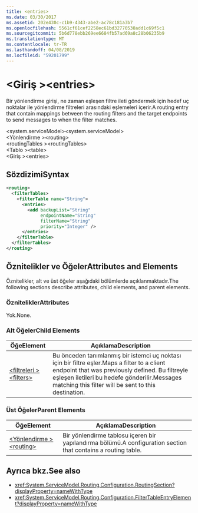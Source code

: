 ```yaml
---
title: <entries>
ms.date: 03/30/2017
ms.assetid: 202e430c-c1b9-4343-abe2-ac78c181a3b7
ms.openlocfilehash: 5561cf61cef2258ec61bd32770538add1c69f5c1
ms.sourcegitcommit: 5b6d778ebb269ee6684fb57ad69a8c28b06235b9
ms.translationtype: MT
ms.contentlocale: tr-TR
ms.lasthandoff: 04/08/2019
ms.locfileid: "59201799"
---
```

# <a name="entries"></a><span data-ttu-id="66e4e-101">\<Giriş ></span><span class="sxs-lookup"><span data-stu-id="66e4e-101">\<entries></span></span>
<span data-ttu-id="66e4e-102">Bir yönlendirme girişi, ne zaman eşleşen filtre ileti göndermek için hedef uç noktalar ile yönlendirme filtreleri arasındaki eşlemeleri içerir.</span><span class="sxs-lookup"><span data-stu-id="66e4e-102">A routing entry that contain mappings between the routing filters and the target endpoints to send messages to when the filter matches.</span></span>  
  
 <span data-ttu-id="66e4e-103">\<system.serviceModel></span><span class="sxs-lookup"><span data-stu-id="66e4e-103">\<system.serviceModel></span></span>  
<span data-ttu-id="66e4e-104">\<Yönlendirme ></span><span class="sxs-lookup"><span data-stu-id="66e4e-104">\<routing></span></span>  
<span data-ttu-id="66e4e-105">\<routingTables ></span><span class="sxs-lookup"><span data-stu-id="66e4e-105">\<routingTables></span></span>  
<span data-ttu-id="66e4e-106">\<Tablo ></span><span class="sxs-lookup"><span data-stu-id="66e4e-106">\<table></span></span>  
<span data-ttu-id="66e4e-107">\<Giriş ></span><span class="sxs-lookup"><span data-stu-id="66e4e-107">\<entries></span></span>  
  
## <a name="syntax"></a><span data-ttu-id="66e4e-108">Sözdizimi</span><span class="sxs-lookup"><span data-stu-id="66e4e-108">Syntax</span></span>  
  
```xml  
<routing>
  <filterTables>
    <filterTable name="String">
      <entries>
        <add backupList="String"
             endpointName="String"
             filterName="String"
             priority="Integer" />
      </entries>
    </filterTable>
  </filterTables>
</routing>
```  
  
## <a name="attributes-and-elements"></a><span data-ttu-id="66e4e-109">Öznitelikler ve Öğeler</span><span class="sxs-lookup"><span data-stu-id="66e4e-109">Attributes and Elements</span></span>  
 <span data-ttu-id="66e4e-110">Öznitelikler, alt ve üst öğeler aşağıdaki bölümlerde açıklanmaktadır.</span><span class="sxs-lookup"><span data-stu-id="66e4e-110">The following sections describe attributes, child elements, and parent elements.</span></span>  
  
### <a name="attributes"></a><span data-ttu-id="66e4e-111">Öznitelikler</span><span class="sxs-lookup"><span data-stu-id="66e4e-111">Attributes</span></span>  
 <span data-ttu-id="66e4e-112">Yok.</span><span class="sxs-lookup"><span data-stu-id="66e4e-112">None.</span></span>  
  
### <a name="child-elements"></a><span data-ttu-id="66e4e-113">Alt Öğeler</span><span class="sxs-lookup"><span data-stu-id="66e4e-113">Child Elements</span></span>  
  
|<span data-ttu-id="66e4e-114">Öğe</span><span class="sxs-lookup"><span data-stu-id="66e4e-114">Element</span></span>|<span data-ttu-id="66e4e-115">Açıklama</span><span class="sxs-lookup"><span data-stu-id="66e4e-115">Description</span></span>|  
|-------------|-----------------|  
|[<span data-ttu-id="66e4e-116">\<filtreleri ></span><span class="sxs-lookup"><span data-stu-id="66e4e-116">\<filters></span></span>](../../../../../docs/framework/configure-apps/file-schema/wcf/filters-of-routing.md)|<span data-ttu-id="66e4e-117">Bu önceden tanımlanmış bir istemci uç noktası için bir filtre eşler.</span><span class="sxs-lookup"><span data-stu-id="66e4e-117">Maps a filter to a client endpoint that was previously defined.</span></span> <span data-ttu-id="66e4e-118">Bu filtreyle eşleşen iletileri bu hedefe gönderilir.</span><span class="sxs-lookup"><span data-stu-id="66e4e-118">Messages matching this filter will be sent to this destination.</span></span>|  
  
### <a name="parent-elements"></a><span data-ttu-id="66e4e-119">Üst Öğeler</span><span class="sxs-lookup"><span data-stu-id="66e4e-119">Parent Elements</span></span>  
  
|<span data-ttu-id="66e4e-120">Öğe</span><span class="sxs-lookup"><span data-stu-id="66e4e-120">Element</span></span>|<span data-ttu-id="66e4e-121">Açıklama</span><span class="sxs-lookup"><span data-stu-id="66e4e-121">Description</span></span>|  
|-------------|-----------------|  
|[<span data-ttu-id="66e4e-122">\<Yönlendirme ></span><span class="sxs-lookup"><span data-stu-id="66e4e-122">\<routing></span></span>](../../../../../docs/framework/configure-apps/file-schema/wcf/routing.md)|<span data-ttu-id="66e4e-123">Bir yönlendirme tablosu içeren bir yapılandırma bölümü.</span><span class="sxs-lookup"><span data-stu-id="66e4e-123">A configuration section that contains a routing table.</span></span>|  
  
## <a name="see-also"></a><span data-ttu-id="66e4e-124">Ayrıca bkz.</span><span class="sxs-lookup"><span data-stu-id="66e4e-124">See also</span></span>

- <xref:System.ServiceModel.Routing.Configuration.RoutingSection?displayProperty=nameWithType>
- <xref:System.ServiceModel.Routing.Configuration.FilterTableEntryElement?displayProperty=nameWithType>
